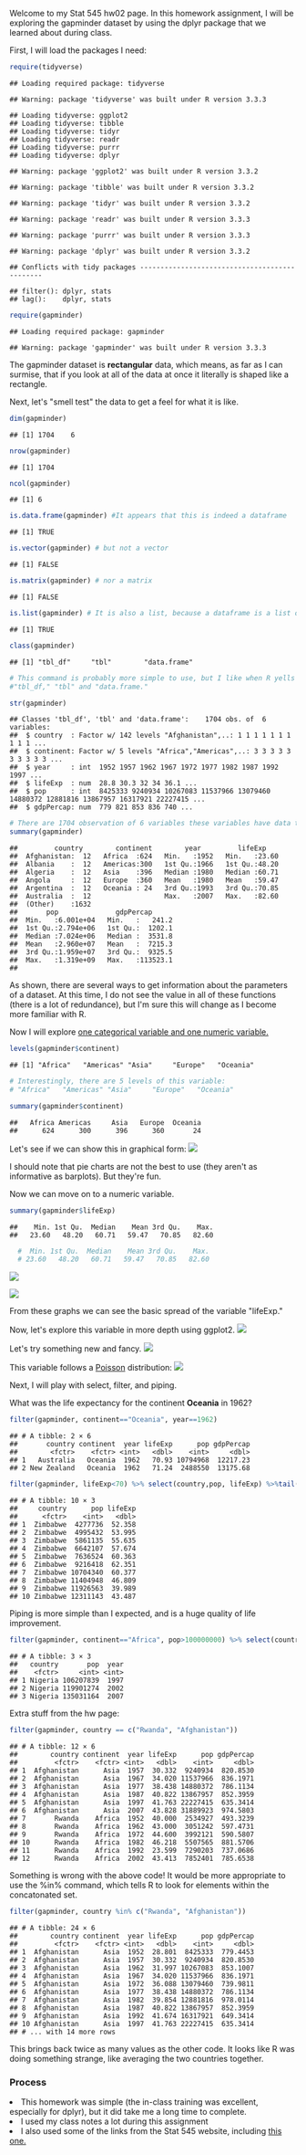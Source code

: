 
Welcome to my Stat 545 hw02 page. In this homework assignment, I will be exploring the gapminder dataset by using the dplyr package that we learned about during class.

First, I will load the packages I need:

```r
require(tidyverse)
```

```
## Loading required package: tidyverse
```

```
## Warning: package 'tidyverse' was built under R version 3.3.3
```

```
## Loading tidyverse: ggplot2
## Loading tidyverse: tibble
## Loading tidyverse: tidyr
## Loading tidyverse: readr
## Loading tidyverse: purrr
## Loading tidyverse: dplyr
```

```
## Warning: package 'ggplot2' was built under R version 3.3.2
```

```
## Warning: package 'tibble' was built under R version 3.3.2
```

```
## Warning: package 'tidyr' was built under R version 3.3.2
```

```
## Warning: package 'readr' was built under R version 3.3.3
```

```
## Warning: package 'purrr' was built under R version 3.3.3
```

```
## Warning: package 'dplyr' was built under R version 3.3.2
```

```
## Conflicts with tidy packages ----------------------------------------------
```

```
## filter(): dplyr, stats
## lag():    dplyr, stats
```

```r
require(gapminder)
```

```
## Loading required package: gapminder
```

```
## Warning: package 'gapminder' was built under R version 3.3.3
```

The gapminder dataset is <b>rectangular</b> data, which means, as far as I can surmise, that if you look at all of the data at once it literally is shaped like a rectangle.

Next, let's "smell test" the data to get a feel for what it is like.


```r
dim(gapminder)
```

```
## [1] 1704    6
```

```r
nrow(gapminder)
```

```
## [1] 1704
```

```r
ncol(gapminder)
```

```
## [1] 6
```

```r
is.data.frame(gapminder) #It appears that this is indeed a dataframe
```

```
## [1] TRUE
```

```r
is.vector(gapminder) # but not a vector
```

```
## [1] FALSE
```

```r
is.matrix(gapminder) # nor a matrix
```

```
## [1] FALSE
```

```r
is.list(gapminder) # It is also a list, because a dataframe is a list of lists
```

```
## [1] TRUE
```

```r
class(gapminder) 
```

```
## [1] "tbl_df"     "tbl"        "data.frame"
```

```r
# This command is probably more simple to use, but I like when R yells TRUE or FALSE at me. According to this function, the dataset consists of these classes:
#"tbl_df," "tbl" and "data.frame."

str(gapminder) 
```

```
## Classes 'tbl_df', 'tbl' and 'data.frame':	1704 obs. of  6 variables:
##  $ country  : Factor w/ 142 levels "Afghanistan",..: 1 1 1 1 1 1 1 1 1 1 ...
##  $ continent: Factor w/ 5 levels "Africa","Americas",..: 3 3 3 3 3 3 3 3 3 3 ...
##  $ year     : int  1952 1957 1962 1967 1972 1977 1982 1987 1992 1997 ...
##  $ lifeExp  : num  28.8 30.3 32 34 36.1 ...
##  $ pop      : int  8425333 9240934 10267083 11537966 13079460 14880372 12881816 13867957 16317921 22227415 ...
##  $ gdpPercap: num  779 821 853 836 740 ...
```

```r
# There are 1704 observation of 6 variables these variables have data types: 2 are factors, 2 are integers, and 2 are numeric.
summary(gapminder)
```

```
##         country        continent        year         lifeExp     
##  Afghanistan:  12   Africa  :624   Min.   :1952   Min.   :23.60  
##  Albania    :  12   Americas:300   1st Qu.:1966   1st Qu.:48.20  
##  Algeria    :  12   Asia    :396   Median :1980   Median :60.71  
##  Angola     :  12   Europe  :360   Mean   :1980   Mean   :59.47  
##  Argentina  :  12   Oceania : 24   3rd Qu.:1993   3rd Qu.:70.85  
##  Australia  :  12                  Max.   :2007   Max.   :82.60  
##  (Other)    :1632                                                
##       pop              gdpPercap       
##  Min.   :6.001e+04   Min.   :   241.2  
##  1st Qu.:2.794e+06   1st Qu.:  1202.1  
##  Median :7.024e+06   Median :  3531.8  
##  Mean   :2.960e+07   Mean   :  7215.3  
##  3rd Qu.:1.959e+07   3rd Qu.:  9325.5  
##  Max.   :1.319e+09   Max.   :113523.1  
## 
```
As shown, there are several ways to get information about the parameters of a dataset.
At this time, I do not see the value in all of these functions (there is a lot of redundance),
but I'm sure this will change as I become more familiar with R.

Now I will explore <u> one categorical variable and one numeric variable.</u>


```r
levels(gapminder$continent)
```

```
## [1] "Africa"   "Americas" "Asia"     "Europe"   "Oceania"
```

```r
# Interestingly, there are 5 levels of this variable:
# "Africa"   "Americas" "Asia"     "Europe"   "Oceania"

summary(gapminder$continent)
```

```
##   Africa Americas     Asia   Europe  Oceania 
##      624      300      396      360       24
```

Let's see if we can show this in graphical form:
![](hw02_files/figure-html/continents-1.png)<!-- -->

I should note that pie charts are not the best to use (they aren't as informative as barplots). But they're fun.

Now we can move on to a numeric variable.


```r
summary(gapminder$lifeExp)
```

```
##    Min. 1st Qu.  Median    Mean 3rd Qu.    Max. 
##   23.60   48.20   60.71   59.47   70.85   82.60
```

```r
  #  Min. 1st Qu.  Median    Mean 3rd Qu.    Max. 
  # 23.60   48.20   60.71   59.47   70.85   82.60 
```

![](hw02_files/figure-html/lifeExp1-1.png)<!-- -->

![](hw02_files/figure-html/lifeExp2-1.png)<!-- -->

From these graphs we can see the basic spread of the variable "lifeExp."

Now, let's explore this variable in more depth using ggplot2.
![](hw02_files/figure-html/lifeExp3-1.png)<!-- -->

Let's try something new and fancy.
![](hw02_files/figure-html/lifeExp4-1.png)<!-- -->

This variable follows a <u>Poisson</u> distribution:
![](hw02_files/figure-html/gdpPercap-1.png)<!-- -->

Next, I will play with select, filter, and piping.

What was the life expectancy for the continent <b>Oceania</b> in 1962?


```r
filter(gapminder, continent=="Oceania", year==1962)
```

```
## # A tibble: 2 × 6
##       country continent  year lifeExp      pop gdpPercap
##        <fctr>    <fctr> <int>   <dbl>    <int>     <dbl>
## 1   Australia   Oceania  1962   70.93 10794968  12217.23
## 2 New Zealand   Oceania  1962   71.24  2488550  13175.68
```


```r
filter(gapminder, lifeExp<70) %>% select(country,pop, lifeExp) %>%tail(10)
```

```
## # A tibble: 10 × 3
##     country      pop lifeExp
##      <fctr>    <int>   <dbl>
## 1  Zimbabwe  4277736  52.358
## 2  Zimbabwe  4995432  53.995
## 3  Zimbabwe  5861135  55.635
## 4  Zimbabwe  6642107  57.674
## 5  Zimbabwe  7636524  60.363
## 6  Zimbabwe  9216418  62.351
## 7  Zimbabwe 10704340  60.377
## 8  Zimbabwe 11404948  46.809
## 9  Zimbabwe 11926563  39.989
## 10 Zimbabwe 12311143  43.487
```

Piping is more simple than I expected, and is a huge quality of life improvement.


```r
filter(gapminder, continent=="Africa", pop>100000000) %>% select(country, pop, year) %>% head(3)
```

```
## # A tibble: 3 × 3
##   country       pop  year
##    <fctr>     <int> <int>
## 1 Nigeria 106207839  1997
## 2 Nigeria 119901274  2002
## 3 Nigeria 135031164  2007
```

Extra stuff from the hw page:

```r
filter(gapminder, country == c("Rwanda", "Afghanistan"))
```

```
## # A tibble: 12 × 6
##        country continent  year lifeExp      pop gdpPercap
##         <fctr>    <fctr> <int>   <dbl>    <int>     <dbl>
## 1  Afghanistan      Asia  1957  30.332  9240934  820.8530
## 2  Afghanistan      Asia  1967  34.020 11537966  836.1971
## 3  Afghanistan      Asia  1977  38.438 14880372  786.1134
## 4  Afghanistan      Asia  1987  40.822 13867957  852.3959
## 5  Afghanistan      Asia  1997  41.763 22227415  635.3414
## 6  Afghanistan      Asia  2007  43.828 31889923  974.5803
## 7       Rwanda    Africa  1952  40.000  2534927  493.3239
## 8       Rwanda    Africa  1962  43.000  3051242  597.4731
## 9       Rwanda    Africa  1972  44.600  3992121  590.5807
## 10      Rwanda    Africa  1982  46.218  5507565  881.5706
## 11      Rwanda    Africa  1992  23.599  7290203  737.0686
## 12      Rwanda    Africa  2002  43.413  7852401  785.6538
```

Something is wrong with the above code! It would be more appropriate to use the %in% command, which tells R to look for elements within the concatonated set.


```r
filter(gapminder, country %in% c("Rwanda", "Afghanistan"))
```

```
## # A tibble: 24 × 6
##        country continent  year lifeExp      pop gdpPercap
##         <fctr>    <fctr> <int>   <dbl>    <int>     <dbl>
## 1  Afghanistan      Asia  1952  28.801  8425333  779.4453
## 2  Afghanistan      Asia  1957  30.332  9240934  820.8530
## 3  Afghanistan      Asia  1962  31.997 10267083  853.1007
## 4  Afghanistan      Asia  1967  34.020 11537966  836.1971
## 5  Afghanistan      Asia  1972  36.088 13079460  739.9811
## 6  Afghanistan      Asia  1977  38.438 14880372  786.1134
## 7  Afghanistan      Asia  1982  39.854 12881816  978.0114
## 8  Afghanistan      Asia  1987  40.822 13867957  852.3959
## 9  Afghanistan      Asia  1992  41.674 16317921  649.3414
## 10 Afghanistan      Asia  1997  41.763 22227415  635.3414
## # ... with 14 more rows
```

This brings back twice as many values as the other code. It looks like R was doing something strange, like averaging the two countries together.

<h3>Process</h3>

<li>This homework was simple (the in-class training was excellent, especially for dplyr), but it did take me a long time to complete.</li>
<li> I used my class notes a lot during this assignment </li>
<li> I also used some of the links from the Stat 545 website, including <a href="http://zevross.com/blog/2014/08/04/beautiful-plotting-in-r-a-ggplot2-cheatsheet-3/">this one.</a> </li>





